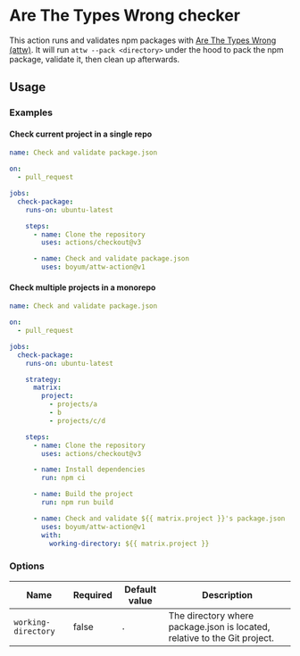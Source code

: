 # Are The Types Wrong checker

This action runs and validates npm packages with [Are The Types Wrong (attw)](https://arethetypeswrong.github.io/).
It will run `attw --pack <directory>` under the hood to pack the npm package, validate it, then clean up afterwards.

## Usage

### Examples

#### Check current project in a single repo

```yml
name: Check and validate package.json

on:
  - pull_request

jobs:
  check-package:
    runs-on: ubuntu-latest

    steps:
      - name: Clone the repository
        uses: actions/checkout@v3

      - name: Check and validate package.json
        uses: boyum/attw-action@v1
```

#### Check multiple projects in a monorepo

```yml
name: Check and validate package.json

on:
  - pull_request

jobs:
  check-package:
    runs-on: ubuntu-latest

    strategy:
      matrix:
        project:
          - projects/a
          - b
          - projects/c/d

    steps:
      - name: Clone the repository
        uses: actions/checkout@v3

      - name: Install dependencies
        run: npm ci

      - name: Build the project
        run: npm run build

      - name: Check and validate ${{ matrix.project }}'s package.json
        uses: boyum/attw-action@v1
        with:
          working-directory: ${{ matrix.project }}
```

### Options

| Name                | Required | Default value | Description                                                               |
| ------------------- | -------- | ------------- | ------------------------------------------------------------------------- |
| `working-directory` | false    | `.`           | The directory where package.json is located, relative to the Git project. |
